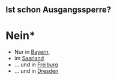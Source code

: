 [_template]: #null (home)

## Ist schon Ausgangssperre?
# Nein*

* Nur in [Bayern](https://www.spiegel.de/politik/deutschland/coronavirus-bayern-verhaengt-ausgangssperre-a-09224291-7998-487e-ba4f-11616b536b48),
* im [Saarland](https://twitter.com/SAARTEXT/status/1241034423308607489)
* … und in [Freiburg](https://www.tagesschau.de/inland/freiburg-ausgangssperre-101.html)
* … und in [Dresden](https://dresden.de/corona)
